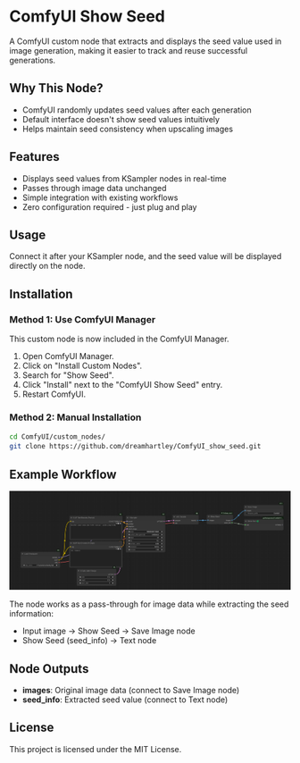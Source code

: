 # ComfyUI Show Seed

A ComfyUI custom node that extracts and displays the seed value used in image generation, making it easier to track and reuse successful generations.

## Why This Node?

-   ComfyUI randomly updates seed values after each generation
-   Default interface doesn't show seed values intuitively
-   Helps maintain seed consistency when upscaling images

## Features

-   Displays seed values from KSampler nodes in real-time
-   Passes through image data unchanged
-   Simple integration with existing workflows
-   Zero configuration required - just plug and play

## Usage

Connect it after your KSampler node, and the seed value will be displayed directly on the node.

## Installation

### Method 1: Use ComfyUI Manager

This custom node is now included in the ComfyUI Manager.

1. Open ComfyUI Manager.
2. Click on "Install Custom Nodes".
3. Search for "Show Seed".
4. Click "Install" next to the "ComfyUI Show Seed" entry.
5. Restart ComfyUI.

### Method 2: Manual Installation

```bash
cd ComfyUI/custom_nodes/
git clone https://github.com/dreamhartley/ComfyUI_show_seed.git
```

## Example Workflow

![Example Workflow](example/workflow.png)

The node works as a pass-through for image data while extracting the seed information:

-   Input image → Show Seed → Save Image node
-   Show Seed (seed_info) → Text node

## Node Outputs

-   **images**: Original image data (connect to Save Image node)
-   **seed_info**: Extracted seed value (connect to Text node)

## License

This project is licensed under the MIT License.
